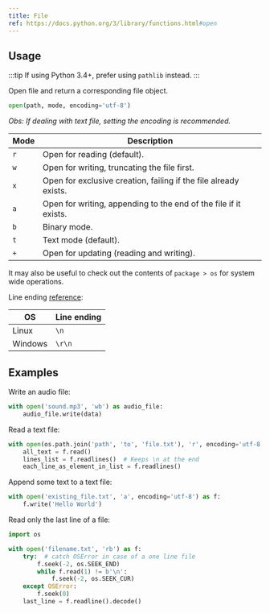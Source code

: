 ```yaml
---
title: File
ref: https://docs.python.org/3/library/functions.html#open
---
```


## Usage

:::tip
If using Python 3.4+, prefer using `pathlib` instead.
:::

Open file and return a corresponding file object.

```python
open(path, mode, encoding='utf-8')
```

*Obs: If dealing with text file,
setting the encoding is recommended.*

| Mode | Description |
| ---- | ----------- |
| `r` | Open for reading (default). |
| `w` | Open for writing, truncating the file first. |
| `x` | Open for exclusive creation, failing if the file already exists. |
| `a` | Open for writing, appending to the end of the file if it exists. |
| `b` | Binary mode. |
| `t` | Text mode (default). |
| `+` | Open for updating (reading and writing). |

It may also be useful to check out the contents of `package > os` for system wide operations.

Line ending [reference](https://en.wikipedia.org/wiki/Newline):

| OS      | Line ending |
| ------- | ----------- |
| Linux   | `\n`        |
| Windows | `\r\n`      |

## Examples

Write an audio file:

```python
with open('sound.mp3', 'wb') as audio_file:
    audio_file.write(data)
```

Read a text file:

```python
with open(os.path.join('path', 'to', 'file.txt'), 'r', encoding='utf-8') as f:
    all_text = f.read()
    lines_list = f.readlines()  # Keeps \n at the end
    each_line_as_element_in_list = f.readlines()
```

Append some text to a text file:

```python
with open('existing_file.txt', 'a', encoding='utf-8') as f:
    f.write('Hello World')
```

Read only the last line of a file:

```python
import os

with open('filename.txt', 'rb') as f:
    try:  # catch OSError in case of a one line file
        f.seek(-2, os.SEEK_END)
        while f.read(1) != b'\n':
            f.seek(-2, os.SEEK_CUR)
    except OSError:
        f.seek(0)
    last_line = f.readline().decode()
```

